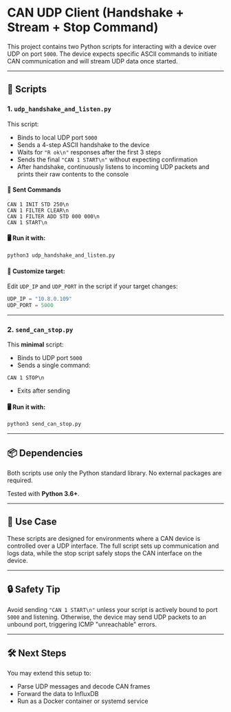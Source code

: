 # CAN UDP Client (Handshake + Stream + Stop Command)

This project contains two Python scripts for interacting with a device over UDP on port `5000`. The device expects specific ASCII commands to initiate CAN communication and will stream UDP data once started.

---

## 📂 Scripts

### 1. `udp_handshake_and_listen.py`

This script:
- Binds to local UDP port `5000`
- Sends a 4-step ASCII handshake to the device
- Waits for `"R ok\n"` responses after the first 3 steps
- Sends the final `"CAN 1 START\n"` without expecting confirmation
- After handshake, continuously listens to incoming UDP packets and prints their raw contents to the console

#### 💬 Sent Commands
```
CAN 1 INIT STD 250\n
CAN 1 FILTER CLEAR\n
CAN 1 FILTER ADD STD 000 000\n
CAN 1 START\n
```

#### 🖥️ Run it with:
```bash
python3 udp_handshake_and_listen.py
```

#### 🔧 Customize target:
Edit `UDP_IP` and `UDP_PORT` in the script if your target changes:
```python
UDP_IP = "10.8.0.109"
UDP_PORT = 5000
```

---

### 2. `send_can_stop.py`

This **minimal** script:
- Binds to UDP port `5000`
- Sends a single command:
```
CAN 1 STOP\n
```
- Exits after sending

#### 🖥️ Run it with:
```bash
python3 send_can_stop.py
```

---

## 📦 Dependencies

Both scripts use only the Python standard library. No external packages are required.

Tested with **Python 3.6+**.

---

## 📡 Use Case

These scripts are designed for environments where a CAN device is controlled over a UDP interface. The full script sets up communication and logs data, while the stop script safely stops the CAN interface on the device.

---

## 🔒 Safety Tip

Avoid sending `"CAN 1 START\n"` unless your script is actively bound to port `5000` and listening. Otherwise, the device may send UDP packets to an unbound port, triggering ICMP "unreachable" errors.

---

## 🛠️ Next Steps

You may extend this setup to:
- Parse UDP messages and decode CAN frames
- Forward the data to InfluxDB
- Run as a Docker container or systemd service

